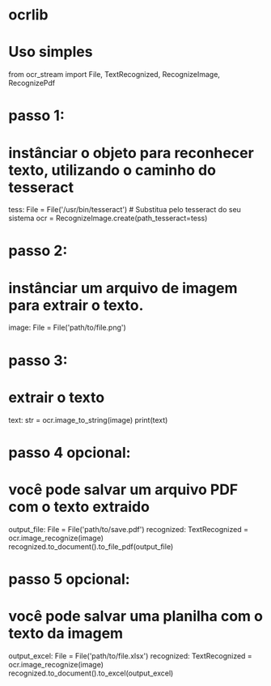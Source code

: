 # ocrlib

# Uso simples


from ocr_stream import File, TextRecognized, RecognizeImage, RecognizePdf

# passo 1:
#   instânciar o objeto para reconhecer texto, utilizando o caminho do tesseract

tess: File = File('/usr/bin/tesseract') # Substitua pelo tesseract do seu sistema
ocr = RecognizeImage.create(path_tesseract=tess)

# passo 2:
#   instânciar um arquivo de imagem para extrair o texto.
image: File = File('path/to/file.png')

# passo 3:
#   extrair o texto
text: str = ocr.image_to_string(image)
print(text)

# passo 4 opcional:
#   você pode salvar um arquivo PDF com o texto extraido
output_file: File = File('path/to/save.pdf')
recognized: TextRecognized = ocr.image_recognize(image)
recognized.to_document().to_file_pdf(output_file)

# passo 5 opcional:
#   você pode salvar uma planilha com o texto da imagem
output_excel: File = File('path/to/file.xlsx')
recognized: TextRecognized = ocr.image_recognize(image)
recognized.to_document().to_excel(output_excel)